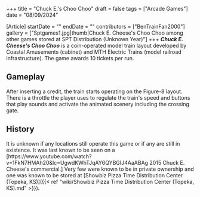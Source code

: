 +++
title = "Chuck E.'s Choo Choo"
draft = false
tags = ["Arcade Games"]
date = "08/09/2024"

[Article]
startDate = ""
endDate = ""
contributors = ["BenTrainFan2000"]
gallery = ["Sptgames1.jpg|thumb|Chuck E. Cheese's Choo Choo among other games stored at SPT Distribution (Unknown Year)"]
+++
<b><i>Chuck E. Cheese's Choo Choo</b></i> is a coin-operated model train layout developed by Coastal Amusements (cabinet) and MTH Electric Trains (model railroad infrastructure). The game awards 10 tickets per run.

<h2> Gameplay </h2>
After inserting a credit, the train starts operating on the Figure-8 layout. There is a throttle the player uses to regulate the train's speed and buttons that play sounds and activate the animated scenery including the crossing gate.

<h2> History </h2>
It is unknown if any locations still operate this game or if any are still in existence. It was last known to be seen on a [https://www.youtube.com/watch?v=1FkN7HMAh20&lc=UgwdKWhTJqAY6QYBGIJ4AaABAg 2015 Chuck E. Cheese's commercial.] Very few were known to be in private ownership and one was known to be stored at [Showbiz Pizza Time Distribution Center (Topeka, KS)]({{< ref "wiki/Showbiz Pizza Time Distribution Center (Topeka, KS).md" >}}).


